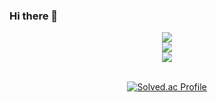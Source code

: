 ### Hi there 👋

<div class="container" align="center">
<div class="header">
<img src="https://capsule-render.vercel.app/api?type=waving&color=ADC8FF&height=200&section=header&text=WELCOM&fontSize=90" />
</div>
<div class="github-status">
<!-- ![header](https://capsule-render.vercel.app/api?type=waving&color=auto&height=300&section=header&text=capsule%20render&fontSize=90) -->
<img src="https://github-readme-stats.vercel.app/api?username=flyforme2016&show_icons=true&theme=tokyonight">
</div>
<div class="most-used-languages">
<img src="https://github-readme-stats.vercel.app/api/top-langs/?username=flyforme2016&layout=compact"><br><br>
<!-- [![Top Langs](https://github-readme-stats.vercel.app/api/top-langs/?username=flyforme2016)](https://github.com/flyforme2016/github-readme-stats) -->
</div>
<div class="boj-tier">

[![Solved.ac Profile](http://mazassumnida.wtf/api/generate_badge?boj=dlsgk2016)](https://solved.ac/dlsgk2016)

</div>    
</div>

<!--
**flyforme2016/flyforme2016** is a ✨ _special_ ✨ repository because its `README.md` (this file) appears on your GitHub profile.

Here are some ideas to get you started:

- 🔭 I’m currently working on ...
- 🌱 I’m currently learning ...
- 👯 I’m looking to collaborate on ...
- 🤔 I’m looking for help with ...
- 💬 Ask me about ...
- 📫 How to reach me: ...
- 😄 Pronouns: ...
- ⚡ Fun fact: ...
-->
